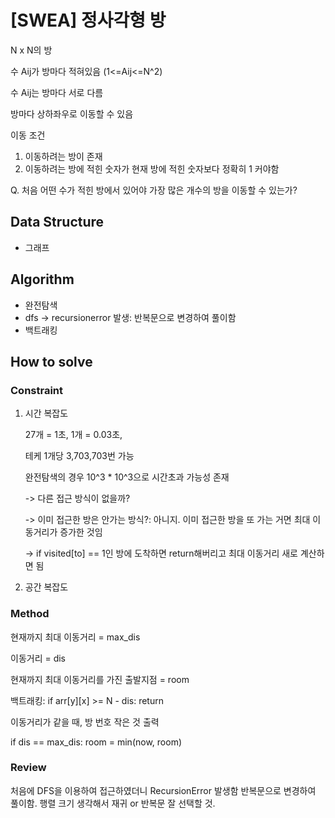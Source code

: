 # [SWEA] 정사각형 방

N x N의 방

수 Aij가 방마다 적혀있음 (1<=Aij<=N^2)

수 Aij는 방마다 서로 다름

방마다 상하좌우로 이동할 수 있음

이동 조건
1. 이동하려는 방이 존재
2. 이동하려는 방에 적힌 숫자가 현재 방에 적힌 숫자보다 정확히 1 커야함

Q. 처음 어떤 수가 적힌 방에서 있어야 가장 많은 개수의 방을 이동할 수 있는가?

## Data Structure

- 그래프

## Algorithm

- 완전탐색
- dfs -> recursionerror 발생: 반복문으로 변경하여 풀이함
- 백트래킹

## How to solve
### Constraint
1. 시간 복잡도

    27개 = 1초, 1개 = 0.03초, 
    
    테케 1개당 3,703,703번 가능
    
    완전탐색의 경우 10^3 * 10^3으로 시간초과 가능성 존재
    
    -> 다른 접근 방식이 없을까?
        
    -> 이미 접근한 방은 안가는 방식?: 아니지. 이미 접근한 방을 또 가는 거면
       최대 이동거리가 증가한 것임
   
    -> if visited[to] == 1인 방에 도착하면 return해버리고 최대 이동거리 새로 계산하면 됨

2. 공간 복잡도

### Method
현재까지 최대 이동거리 = max_dis

이동거리 = dis

현재까지 최대 이동거리를 가진 출발지점 = room

백트래킹: if arr[y][x] >= N - dis: return

이동거리가 같을 때, 방 번호 작은 것 출력

if dis == max_dis:
    room = min(now, room)

### Review

처음에 DFS을 이용하여 접근하였더니 RecursionError 발생함
반복문으로 변경하여 풀이함.
행렬 크기 생각해서 재귀 or 반복문 잘 선택할 것.




        
    

